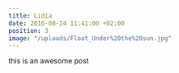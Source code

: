 ```yaml
---
title: Lidia
date: 2016-08-24 11:41:00 +02:00
position: 3
image: "/uploads/Float_Under%20the%20sun.jpg"
---
```


this is an awesome post